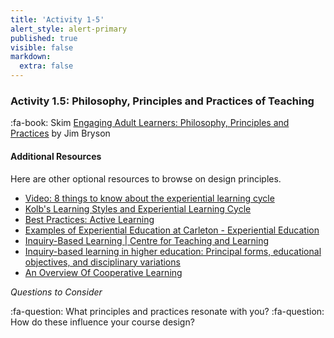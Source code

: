 ```yaml
---
title: 'Activity 1-5'
alert_style: alert-primary
published: true
visible: false
markdown:
  extra: false
---
```


### Activity 1.5: Philosophy, Principles and Practices of Teaching

:fa-book: Skim [Engaging Adult Learners: Philosophy, Principles and Practices](http://northernc.on.ca/leid/docs/engagingadultlearners.pdf) by Jim Bryson

#### Additional Resources
Here are other optional resources to browse on design principles.

- [Video: 8 things to know about the experiential learning cycle](https://learningfromexperience.com/themes/experiential-learning-theory-videos/)
- [Kolb's Learning Styles and Experiential Learning Cycle](https://www.simplypsychology.org/learning-kolb.html)
- [Best Practices: Active Learning](https://www.nyu.edu/faculty/teaching-and-learning-resources/strategies-for-teaching-with-tech/best-practices-active-learning.html)
-  [Examples of Experiential Education at Carleton - Experiential Education](https://carleton.ca/experientialeducation/137-2/)
- [Inquiry-Based Learning \| Centre for Teaching and Learning](https://www.queensu.ca/ctl/teaching-support/instructional-strategies/inquiry-based-learning)
- [Inquiry-based learning in higher education: Principal forms, educational objectives, and disciplinary variations](https://www.researchgate.net/publication/239800379_Inquiry-based_learning_in_higher_education_Principal_forms_educational_objectives_and_disciplinary_variations)
- [An Overview Of Cooperative Learning](http://www.co-operation.org/what-is-cooperative-learning)

*Questions to Consider*

:fa-question: What principles and practices resonate with you?
:fa-question: How do these influence your course design?
